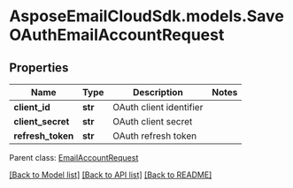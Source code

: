 # AsposeEmailCloudSdk.models.SaveOAuthEmailAccountRequest
## Properties
Name | Type | Description | Notes
------------ | ------------- | ------------- | -------------
**client_id** | **str** | OAuth client identifier              | 
**client_secret** | **str** | OAuth client secret              | 
**refresh_token** | **str** | OAuth refresh token              | 

 Parent class: [EmailAccountRequest](EmailAccountRequest.md)

[[Back to Model list]](README.md#documentation-for-models) [[Back to API list]](README.md#documentation-for-api-endpoints) [[Back to README]](README.md)


